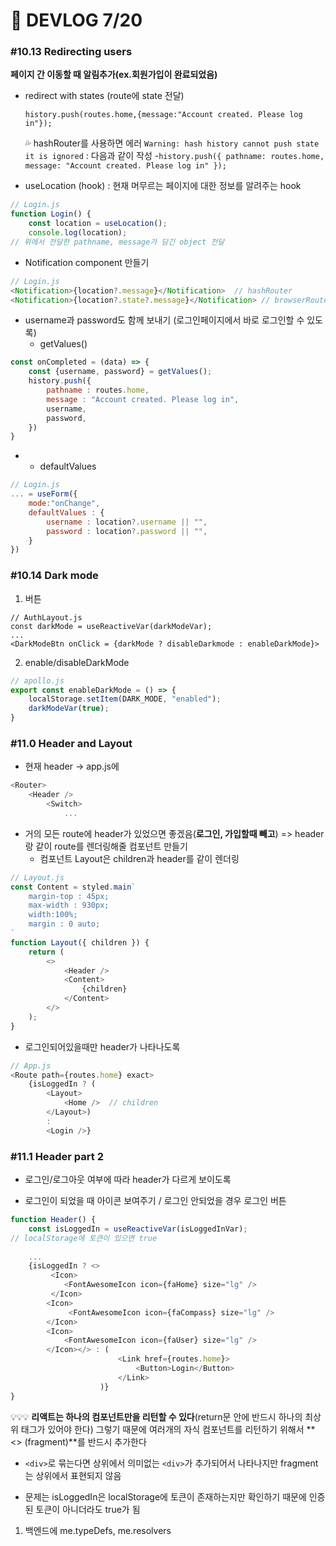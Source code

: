# 🦝 DEVLOG 7/20



### #10.13 Redirecting users

**페이지 간 이동할 때 알림추가(ex.회원가입이 완료되었음)**

- redirect with states (route에 state 전달)

  `history.push(routes.home,{message:"Account created. Please log in"});`

  💦 hashRouter를 사용하면 에러 `Warning: hash history cannot push state it is ignored` : 다음과 같이 작성 -`history.push({ pathname: routes.home, message: "Account created. Please log in" });`

- useLocation (hook) : 현재 머무르는 페이지에 대한 정보를 알려주는 hook

```js
// Login.js
function Login() {
    const location = useLocation();
    console.log(location);
// 위에서 전달한 pathname, message가 담긴 object 전달
```

- Notification component 만들기

```js
// Login.js
<Notification>{location?.message}</Notification>  // hashRouter
<Notification>{location?.state?.message}</Notification> // browserRouter
```

- username과 password도 함께 보내기 (로그인페이지에서 바로 로그인할 수 있도록)
  - getValues()

```js
const onCompleted = (data) => {
    const {username, password} = getValues();
    history.push({
        pathname : routes.home,
        message : "Account created. Please log in",
        username,
        password,
    })
}
```

- - defaultValues

```js
// Login.js
... = useForm({
    mode:"onChange",
    defaultValues : {
        username : location?.username || "",
        password : location?.password || "",
    }
})
```



### #10.14 Dark mode

1. 버튼

```JS
// AuthLayout.js
const darkMode = useReactiveVar(darkModeVar);
...
<DarkModeBtn onClick = {darkMode ? disableDarkmode : enableDarkMode}>
```

2. enable/disableDarkMode

```js
// apollo.js
export const enableDarkMode = () => {
    localStorage.setItem(DARK_MODE, "enabled");
    darkModeVar(true);
}
```



### #11.0 Header and Layout

- 현재 header -> app.js에

```js
<Router>
    <Header />
    	<Switch>
    		...
```

- 거의 모든 route에 header가 있었으면 좋겠음(**로그인, 가입할때 빼고**) => header랑 같이 route를 렌더링해줄 컴포넌트 만들기
  - 컴포넌트 Layout은 children과 header를 같이 렌더링

```js
// Layout.js
const Content = styled.main`
    margin-top : 45px;
    max-width : 930px;
    width:100%;
    margin : 0 auto;
`
function Layout({ children }) {
    return (
        <>
            <Header />
            <Content>
                {children}
            </Content>
        </>
    );
}
```

- 로그인되어있을때만 header가 나타나도록

```js
// App.js
<Route path={routes.home} exact>
    {isLoggedIn ? (
     	<Layout>
     		<Home />  // children
     	</Layout>) 
     	: 
     	<Login />}
```



### #11.1 Header part 2

- 로그인/로그아웃 여부에 따라 header가 다르게 보이도록

- 로그인이 되었을 때 아이콘 보여주기 / 로그인 안되었을 경우 로그인 버튼

```js
function Header() {
	const isLoggedIn = useReactiveVar(isLoggedInVar);
// localStorage에 토큰이 있으면 true
    
    ...
    {isLoggedIn ? <>
         <Icon>
         	<FontAwesomeIcon icon={faHome} size="lg" />
         </Icon>
        <Icon>
             <FontAwesomeIcon icon={faCompass} size="lg" />
        </Icon>
        <Icon>
        	<FontAwesomeIcon icon={faUser} size="lg" />
        </Icon></> : (
                        <Link href={routes.home}>
                            <Button>Login</Button>
                        </Link>
                    )}
}
```

💡💡💡 **리액트는 하나의 컴포넌트만을 리턴할 수 있다**(return문 안에 반드시 하나의 최상위 태그가 있어야 한다) 그렇기 때문에 여러개의 자식 컴포넌트를 리턴하기 위해서 **<> (fragment)**를 반드시 추가한다

- `<div>`로 묶는다면 상위에서 의미없는 `<div>`가 추가되어서 나타나지만 fragment는 상위에서 표현되지 않음



- 문제는 isLoggedIn은 localStorage에 토큰이 존재하는지만 확인하기 때문에 인증된 토큰이 아니더라도 true가 됨

1. 백엔드에 me.typeDefs, me.resolvers